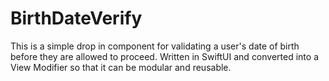 # BirthDateVerify
This is a simple drop in component for validating a user's date of birth before they are allowed to proceed. Written in SwiftUI and converted into a View Modifier so that it can be modular and reusable.
